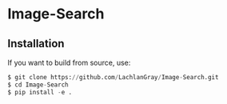 # Image-Search

## Installation

If you want to build from source, use:

```python
$ git clone https://github.com/LachlanGray/Image-Search.git
$ cd Image-Search
$ pip install -e .
```
